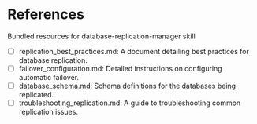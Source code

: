 # References

Bundled resources for database-replication-manager skill

- [ ] replication_best_practices.md: A document detailing best practices for database replication.
- [ ] failover_configuration.md: Detailed instructions on configuring automatic failover.
- [ ] database_schema.md: Schema definitions for the databases being replicated.
- [ ] troubleshooting_replication.md: A guide to troubleshooting common replication issues.
